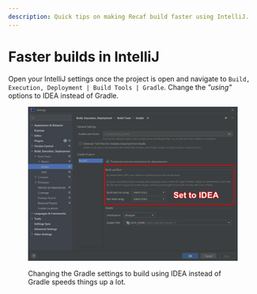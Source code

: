 ```yaml
---
description: Quick tips on making Recaf build faster using IntelliJ.
---
```


# Faster builds in IntelliJ

Open your IntelliJ settings once the project is open and navigate to `Build, Execution, Deployment | Build Tools | Gradle`. Change the _"using"_ options to IDEA instead of Gradle.

<figure><img src="../.gitbook/assets/IntelliJ-gradle-compile.png" alt=""><figcaption><p>Changing the Gradle settings to build using IDEA instead of Gradle speeds things up a lot.</p></figcaption></figure>